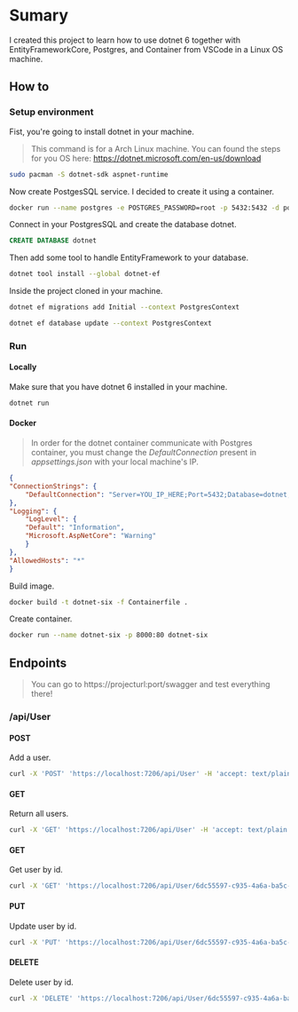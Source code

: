 # Sumary

I created this project to learn how to use dotnet 6 together with EntityFrameworkCore, Postgres, and Container from VSCode in a Linux OS machine.

## How to

### Setup environment

Fist, you're going to install dotnet in your machine.

>This command is for a Arch Linux machine. You can found the steps for you OS here: https://dotnet.microsoft.com/en-us/download

```bash
sudo pacman -S dotnet-sdk aspnet-runtime
```

Now create PostgesSQL service. I decided to create it using a container.

```bash
docker run --name postgres -e POSTGRES_PASSWORD=root -p 5432:5432 -d postgres
```

Connect in your PostgresSQL and create the database dotnet.

```sql
CREATE DATABASE dotnet
```

Then add some tool to handle EntityFramework to your database.

```bash
dotnet tool install --global dotnet-ef
```

Inside the project cloned in your machine.

```bash
dotnet ef migrations add Initial --context PostgresContext
```

```bash
dotnet ef database update --context PostgresContext
```

### Run

#### Locally

Make sure that you have dotnet 6 installed in your machine.

```bash
dotnet run
```

#### Docker

>In order for the dotnet container communicate with Postgres container, you must change the *DefaultConnection* present in *appsettings.json* with your local machine's IP.

```json
{
"ConnectionStrings": {
    "DefaultConnection": "Server=YOU_IP_HERE;Port=5432;Database=dotnet;User Id=postgres;Password=root;"
},
"Logging": {
    "LogLevel": {
    "Default": "Information",
    "Microsoft.AspNetCore": "Warning"
    }
},
"AllowedHosts": "*"
}
```

Build image.

```bash
docker build -t dotnet-six -f Containerfile .
```

Create container.

```bash
docker run --name dotnet-six -p 8000:80 dotnet-six
```

## Endpoints

>You can go to https://projecturl:port/swagger and test everything there!

### /api/User

#### POST

Add a user.

```bash
curl -X 'POST' 'https://localhost:7206/api/User' -H 'accept: text/plain' -H 'Content-Type: application/json' -d '{ "name": "Name", "email": "mail@mail.com" }'
```

#### GET

Return all users.

```bash
curl -X 'GET' 'https://localhost:7206/api/User' -H 'accept: text/plain'
```

#### GET

Get user by id.

```bash
curl -X 'GET' 'https://localhost:7206/api/User/6dc55597-c935-4a6a-ba5c-cd57035cf43d' -H 'accept: text/plain' 
```

#### PUT

Update user by id.

```bash
curl -X 'PUT' 'https://localhost:7206/api/User/6dc55597-c935-4a6a-ba5c-cd57035cf43d' -H 'accept: */*' -H 'Content-Type: application/json' -d '{ "name": "User", "email": "mail@mail.com" }'
```

#### DELETE

Delete user by id.

```bash
curl -X 'DELETE' 'https://localhost:7206/api/User/6dc55597-c935-4a6a-ba5c-cd57035cf43d' -H 'accept: */*' 
```